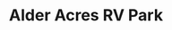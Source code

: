 ---
photo_name: /img/alder-acres-cb.jpg
photo_alt: Alder Acres RV Park in Coos Bay, OR
title: Alder Acres RV Park
property_name: Alder Acres RV Park
property_category: '2'
address:
  street: 1800 N. 28th Court
  street2: 
  city: Coos Bay
  state: OR
  zip: '97420'
phone_toll_free: 
phone_local: 541-269-0999
units: ''
cost: '1'
property_description: >-
  20-30-50 amp. Power, water, sewer, clubhouse. Paved level sites. Pull-through & back-ins. Close to hospital. Amenities: WiFi available, Recreation Area, Dump Station, Handicap Accessible, Pets OK, Public Restrooms, Showers, Cable, Laundry Facilities.
website: 'http://alderacres.com'
amenityList: 
  - amenitySelect: '5'
  - amenitySelect: '6'
  - amenitySelect: '9'
  - amenitySelect: '10'
---